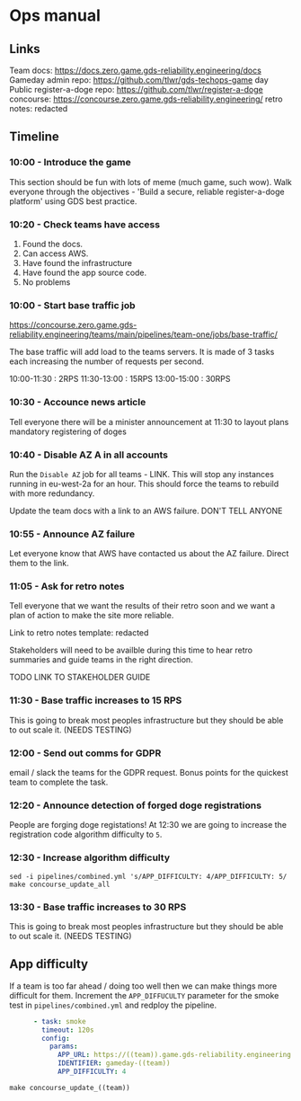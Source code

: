 # Ops manual
## Links
Team docs: https://docs.zero.game.gds-reliability.engineering/docs
Gameday admin repo: https://github.com/tlwr/gds-techops-game day
Public register-a-doge repo: https://github.com/tlwr/register-a-doge
concourse: https://concourse.zero.game.gds-reliability.engineering/
retro notes: redacted

## Timeline
### 10:00 - Introduce the game

This section should be fun with lots of meme (much game, such
wow). Walk everyone through the objectives - 'Build a secure, reliable
register-a-doge platform' using GDS best practice.

### 10:20 - Check teams have access
1. Found the docs.
2. Can access AWS.
3. Have found the infrastructure
4. Have found the app source code.
5. No problems

### 10:00 - Start base traffic job

https://concourse.zero.game.gds-reliability.engineering/teams/main/pipelines/team-one/jobs/base-traffic/

The base traffic will add load to the teams servers. It is made of 3
tasks each increasing the number of requests per second.

10:00-11:30 : 2RPS
11:30-13:00 : 15RPS
13:00-15:00 : 30RPS

### 10:30 - Accounce news article
Tell everyone there will be a minister announcement at 11:30 to layout
plans mandatory registering of doges

### 10:40 - Disable AZ A in all accounts
Run the `Disable AZ` job for all teams - LINK. This will stop any
instances running in eu-west-2a for an hour. This should force the
teams to rebuild with more redundancy.

Update the team docs with a link to an AWS failure. DON'T TELL ANYONE

### 10:55 - Announce AZ failure
Let everyone know that AWS have contacted us about the AZ
failure. Direct them to the link.

### 11:05 - Ask for retro notes
Tell everyone that we want the results of their retro soon and we want
a plan of action to make the site more reliable.

Link to retro notes template:
redacted

Stakeholders will need to be availble during this time to hear retro
summaries and guide teams in the right direction.

TODO LINK TO STAKEHOLDER GUIDE

### 11:30 - Base traffic increases to 15 RPS
This is going to break most peoples infrastructure but they should be
able to out scale it. (NEEDS TESTING)

### 12:00 - Send out comms for GDPR
email / slack the teams for the GDPR request. Bonus points for the
quickest team to complete the task.

### 12:20 - Announce detection of forged doge registrations
People are forging doge registations! At 12:30 we are going to
increase the registration code algorithm difficulty to `5`.

### 12:30 - Increase algorithm difficulty

``` shell
sed -i pipelines/combined.yml 's/APP_DIFFICULTY: 4/APP_DIFFICULTY: 5/
make concourse_update_all
```

### 13:30 - Base traffic increases to 30 RPS
This is going to break most peoples infrastructure but they should be
able to out scale it. (NEEDS TESTING)



## App difficulty
If a team is too far ahead / doing too well then we can make things
more difficult for them.  Increment the `APP_DIFFUCULTY` parameter for
the smoke test in `pipelines/combined.yml` and redploy the pipeline.

``` yaml
      - task: smoke
        timeout: 120s
        config:
          params:
            APP_URL: https://((team)).game.gds-reliability.engineering
            IDENTIFIER: gameday-((team))
            APP_DIFFICULTY: 4
```

``` shell
make concourse_update_((team))
```
